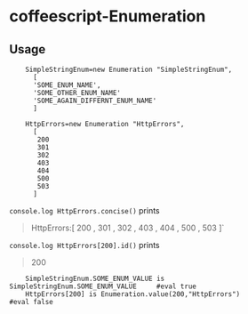# coffeescript-Enumeration
## Usage

        SimpleStringEnum=new Enumeration "SimpleStringEnum", 
          [
          'SOME_ENUM_NAME',
          'SOME_OTHER_ENUM_NAME'
          'SOME_AGAIN_DIFFERNT_ENUM_NAME'
          ]
          
        HttpErrors=new Enumeration "HttpErrors", 
          [
           200
           301
           302
           403
           404
           500
           503
          ]

`console.log HttpErrors.concise()` prints 
> HttpErrors:[ 200 , 301 , 302 , 403 , 404 , 500 , 503 ]`

`console.log HttpErrors[200].id()` prints 
> 200

        SimpleStringEnum.SOME_ENUM_VALUE is SimpleStringEnum.SOME_ENUM_VALUE     #eval true
        HttpErrors[200] is Enumeration.value(200,"HttpErrors")                   #eval false
